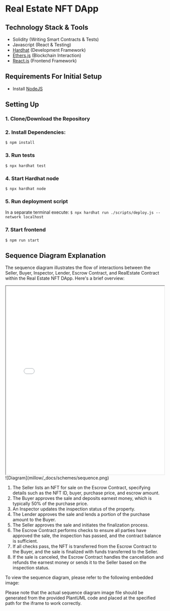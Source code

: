 # Real Estate NFT DApp

## Technology Stack & Tools

- Solidity (Writing Smart Contracts & Tests)
- Javascript (React & Testing)
- [Hardhat](https://hardhat.org/) (Development Framework)
- [Ethers.js](https://docs.ethers.io/v5/) (Blockchain Interaction)
- [React.js](https://reactjs.org/) (Frontend Framework)

## Requirements For Initial Setup
- Install [NodeJS](https://nodejs.org/en/)

## Setting Up
### 1. Clone/Download the Repository

### 2. Install Dependencies:
`$ npm install`

### 3. Run tests
`$ npx hardhat test`

### 4. Start Hardhat node
`$ npx hardhat node`

### 5. Run deployment script
In a separate terminal execute:
`$ npx hardhat run ./scripts/deploy.js --network localhost`

### 7. Start frontend
`$ npm run start`

## Sequence Diagram Explanation

The sequence diagram illustrates the flow of interactions between the Seller, Buyer, Inspector, Lender, Escrow Contract, and RealEstate Contract within the Real Estate NFT DApp. Here's a brief overview:

<iframe src="millow/_docs/schemes/sequence.png" width="100%" height="600px"></iframe>
![Diagram](millow/_docs/schemes/sequence.png)

1. The Seller lists an NFT for sale on the Escrow Contract, specifying details such as the NFT ID, buyer, purchase price, and escrow amount.
2. The Buyer approves the sale and deposits earnest money, which is typically 50% of the purchase price.
3. An Inspector updates the inspection status of the property.
4. The Lender approves the sale and lends a portion of the purchase amount to the Buyer.
5. The Seller approves the sale and initiates the finalization process.
6. The Escrow Contract performs checks to ensure all parties have approved the sale, the inspection has passed, and the contract balance is sufficient.
7. If all checks pass, the NFT is transferred from the Escrow Contract to the Buyer, and the sale is finalized with funds transferred to the Seller.
8. If the sale is canceled, the Escrow Contract handles the cancellation and refunds the earnest money or sends it to the Seller based on the inspection status.

To view the sequence diagram, please refer to the following embedded image:


Please note that the actual sequence diagram image file should be generated from the provided PlantUML code and placed at the specified path for the iframe to work correctly.
